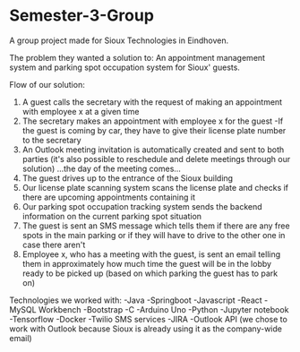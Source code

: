 # Semester-3-Group
A group project made for Sioux Technologies in Eindhoven.

The problem they wanted a solution to:
An appointment management system and parking spot occupation system for Sioux' guests.

Flow of our solution:
1. A guest calls the secretary with the request of making an appointment with employee x at a given time
2. The secretary makes an appointment with employee x for the guest
  -If the guest is coming by car, they have to give their license plate number to the secretary
3. An Outlook meeting invitation is automatically created and sent to both parties (it's also possible to reschedule and delete meetings through our solution)
...the day of the meeting comes...
4. The guest drives up to the entrance of the Sioux building
5. Our license plate scanning system scans the license plate and checks if there are upcoming appointments containing it
6. Our parking spot occupation tracking system sends the backend information on the current parking spot situation
7. The guest is sent an SMS message which tells them if there are any free spots in the main parking or if they will have to drive to the other one in case there aren't
8. Employee x, who has a meeting with the guest, is sent an email telling them in approximately how much time the guest will be in the lobby ready to be picked up (based on which parking the guest has to park on)

Technologies we worked with:
-Java 
-Springboot 
-Javascript 
-React 
-MySQL Workbench 
-Bootstrap 
-C 
-Arduino Uno 
-Python 
-Jupyter notebook 
-Tensorflow 
-Docker
-Twilio SMS services 
-JIRA
-Outlook API (we chose to work with Outlook because Sioux is already using it as the company-wide email)
